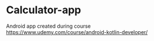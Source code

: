 # Calculator-app
Android app created during course https://www.udemy.com/course/android-kotlin-developer/
